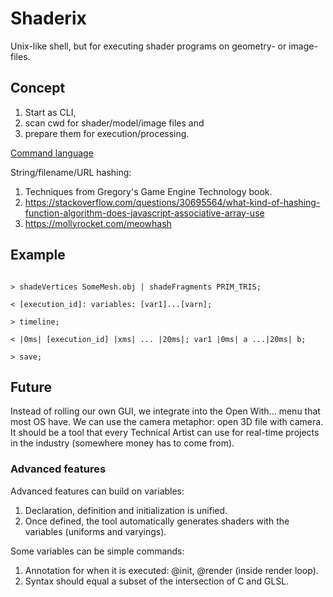 # Shaderix

Unix-like shell, but for executing shader programs on geometry- or image-files.

## Concept

1) Start as CLI,
2) scan cwd for shader/model/image files and 
3) prepare them for execution/processing.

[Command language](https://github.com/mskr/cmd)

String/filename/URL hashing:

1) Techniques from Gregory's Game Engine Technology book.
2) https://stackoverflow.com/questions/30695564/what-kind-of-hashing-function-algorithm-does-javascript-associative-array-use
3) https://mollyrocket.com/meowhash

## Example

```

> shadeVertices SomeMesh.obj | shadeFragments PRIM_TRIS; 

< [execution_id]: variables: [var1]...[varn]; 

> timeline; 

< |0ms| [execution_id] |xms| ... |20ms|; var1 |0ms| a ...|20ms| b; 

> save;

```

## Future

Instead of rolling our own GUI, we integrate into the Open With... menu that most OS have. We can use the camera metaphor: open 3D file with camera. It should be a tool that every Technical Artist can use for real-time projects in the industry (somewhere money has to come from).

### Advanced features

Advanced features can build on variables:

1) Declaration, definition and initialization is unified.
2) Once defined, the tool automatically generates shaders with the variables (uniforms and varyings).

Some variables can be simple commands:

1) Annotation for when it is executed: @init, @render (inside render loop).
2) Syntax should equal a subset of the intersection of C and GLSL.
